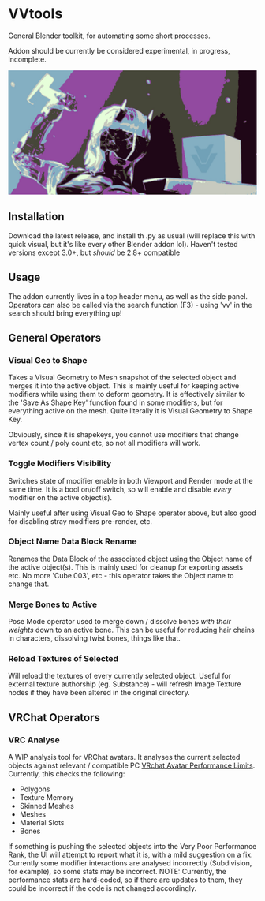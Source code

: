 # VVtools
General Blender toolkit, for automating some short processes. 

Addon should be currently be considered experimental, in progress, incomplete.

![](https://github.com/Vianvolaeus/VVtools/blob/assets/vv_tools_header.jpg)

## Installation
Download the latest release, and install th .py as usual (will replace this with quick visual, but it's like every other Blender addon lol). 
Haven't tested versions except 3.0+, but *should* be 2.8+ compatible

## Usage 

The addon currently lives in a top header menu, as well as the side panel. 
Operators can also be called via the search function (F3) - using 'vv' in the search should bring everything up!

## General Operators

### Visual Geo to Shape

Takes a Visual Geometry to Mesh snapshot of the selected object and merges it into the active object.
This is mainly useful for keeping active modifiers while using them to deform geometry. It is effectively similar to the 'Save As Shape Key' function found in some modifiers, but for everything active on the mesh. Quite literally it is Visual Geometry to Shape Key.

Obviously, since it is shapekeys, you cannot use modifiers that change vertex count / poly count etc, so not all modifiers will work. 

### Toggle Modifiers Visibility

Switches state of modifier enable in both Viewport and Render mode at the same time. It is a bool on/off switch, so will enable and disable *every* modifier on the active object(s). 

Mainly useful after using Visual Geo to Shape operator above, but also good for disabling stray modifiers pre-render, etc. 

### Object Name Data Block Rename

Renames the Data Block of the associated object using the Object name of the active object(s). 
This is mainly used for cleanup for exporting assets etc. No more 'Cube.003', etc - this operator takes the Object name to change that. 

### Merge Bones to Active
Pose Mode operator used to merge down / dissolve bones *with their weights* down to an active bone.
This can be useful for reducing hair chains in characters, dissolving twist bones, things like that. 

### Reload Textures of Selected
Will reload the textures of every currently selected object. Useful for external texture authorship (eg. Substance) - will refresh Image Texture nodes if they have been altered in the original directory. 

## VRChat Operators

### VRC Analyse
A WIP analysis tool for VRChat avatars. It analyses the current selected objects against relevant / compatible PC [VRchat Avatar Performance Limits](https://docs.vrchat.com/docs/avatar-performance-ranking-system#pc-limits).
Currently, this checks the following:

- Polygons
- Texture Memory
- Skinned Meshes 
- Meshes
- Material Slots
- Bones

If something is pushing the selected objects into the Very Poor Performance Rank, the UI will attempt to report what it is, with a mild suggestion on a fix. 
Currently some modifier interactions are analysed incorrectly (Subdivision, for example), so some stats may be incorrect. 
NOTE: Currently, the performance stats are hard-coded, so if there are updates to them, they could be incorrect if the code is not changed accordingly. 